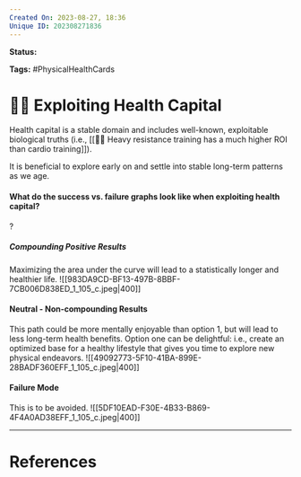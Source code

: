 ```yaml
---
Created On: 2023-08-27, 18:36
Unique ID: 202308271836
---
```

**Status:** 

**Tags:** #PhysicalHealthCards 

# 🏃‍♂️ Exploiting Health Capital

Health capital is a stable domain and includes well-known, exploitable biological truths (i.e., [[🏋️‍♂️ Heavy resistance training has a much higher ROI than cardio training]]). 

It is beneficial to explore early on and settle into stable long-term patterns as we age. 

#### What do the success vs. failure graphs look like when exploiting health capital?
?
##### Compounding Positive Results
Maximizing the area under the curve will lead to a statistically longer and healthier life.
![[983DA9CD-BF13-497B-8BBF-7CB006D838ED_1_105_c.jpeg|400]]
#### Neutral - Non-compounding Results
This path could be more mentally enjoyable than option 1, but will lead to less long-term health benefits. 
Option one can be delightful: i.e., create an optimized base for a healthy lifestyle that gives you time to explore new physical endeavors. 
![[49092773-5F10-41BA-899E-28BADF360EFF_1_105_c.jpeg|400]]
#### Failure Mode
This is to be avoided. 
![[5DF10EAD-F30E-4B33-B869-4F4A0AD38EFF_1_105_c.jpeg|400]]
<!--SR:!2024-01-17,92,270-->



---
# References
